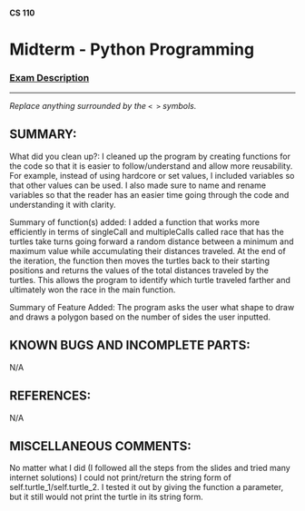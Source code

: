#### CS 110
# Midterm - Python Programming

### [Exam Description](https://docs.google.com/document/d/1Ufj77PmPzoBscdPSpU4tbXKDdBvvSYQCdwFyWRf41ps/edit?usp=sharing)

***

_Replace anything surrounded by the `< >` symbols._

## SUMMARY:
What did you clean up?: I cleaned up the program by creating functions for the code so that it is easier to follow/understand and allow more reusability. For example, instead of using hardcore or set values, I included variables so that other values can be used. I also made sure to name and rename variables so that the reader has an easier time going through the code and understanding it with clarity.

Summary of function(s) added: I added a function that works more efficiently in terms of singleCall and multipleCalls called race that has the turtles take turns going forward a random distance between a minimum and maximum value while accumulating their distances traveled. At the end of the iteration, the function then moves the turtles back to their starting positions and returns the values of the total distances traveled by the turtles. This allows the program to identify which turtle traveled farther and ultimately won the race in the main function.

Summary of Feature Added: The program asks the user what shape to draw and draws a polygon based on the number of sides the user inputted.

## KNOWN BUGS AND INCOMPLETE PARTS:
 N/A

## REFERENCES:
N/A

## MISCELLANEOUS COMMENTS:
No matter what I did (I followed all the steps from the slides and tried many internet solutions) I could not print/return the string form of self.turtle_1/self.turtle_2. I tested it out by giving the function a parameter, but it still would not print the turtle in its string form.
